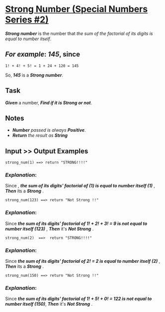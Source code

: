 # [Strong Number (Special Numbers Series #2)](https://www.codewars.com/kata/strong-number-special-numbers-series-number-2 "https://www.codewars.com/kata/5a4d303f880385399b000001")

**_Strong number_** is the number that *the sum of the factorial of its digits is equal to number itself*.

## **_For example_**:  **_145_**, since 

```
1! + 4! + 5! = 1 + 24 + 120 = 145
```
So, **_145_** is a **_Strong number_**. 

## Task

**_Given_** a number, **_Find if it is Strong or not_**.

## Notes 

* **_Number_** *passed is always*  **_Positive_**.
* **_Return_** *the result as* **_String_**

## Input >> Output Examples

```
strong_num(1) ==> return "STRONG!!!!"
```

### **_Explanation_**:

Since , **_the sum of its digits' factorial of (1) is equal to number itself (1)_** , **_Then_** its a **_Strong_** .  

```
strong_num(123) ==> return "Not Strong !!"
```

### **_Explanation_**:

Since **_the sum of its digits' factorial of 1! + 2! + 3! = 9 is not equal to number itself (123)_** , **_Then_** it's  **_Not Strong_** . 

```
strong_num(2)  ==>  return "STRONG!!!!"
```

### **_Explanation_**:

Since **_the sum of its digits' factorial of 2! = 2 is equal to number itself (2)_** , **_Then_** its a **_Strong_** .  

```
strong_num(150) ==> return "Not Strong !!"
```

### **_Explanation_**:

Since **_the sum of its digits' factorial of 1! + 5! + 0! = 122 is not equal to number itself (150)_**, **_Then_** it's **_Not Strong_** . 